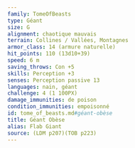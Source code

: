 ```yaml
---
family: TomeOfBeasts
type: Géant
size: G
alignment: chaotique mauvais
terrain: Collines / Vallées, Montagnes
armor_class: 14 (armure naturelle)
hit_points: 110 (13d10+39)
speed: 6 m
saving_throws: Con +5
skills: Perception +3
senses: Perception passive 13
languages: nain, géant
challenge: 4 (1 100PX)
damage_immunities: de poison
condition_immunities: empoisonné
id: tome_of_beasts.md#géant-obèse
title: Géant Obèse
alias: Flab Giant
source: (LDM p207)(TOB p223)
---
```


